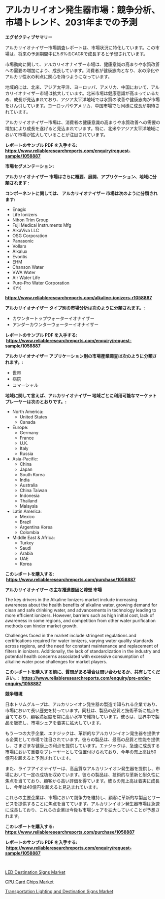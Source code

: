 <p><h1>アルカリイオン発生器市場：競争分析、市場トレンド、2031年までの予測</h1></p><p><strong>エグゼクティブサマリー</strong></p>
<p><p>アルカリイオナイザー市場調査レポートは、市場状況に特化しています。この市場は、将来の予測期間中に5.6%のCAGRで成長すると予想されています。</p><p>市場動向に関して、アルカリイオナイザー市場は、健康意識の高まりや水質改善への需要の増加により、成長しています。消費者が健康志向となり、水の浄化やアルカリ性水の利点に関心を持つようになっています。</p><p>地域的には、北米、アジア太平洋、ヨーロッパ、アメリカ、中国において、アルカリイオナイザー市場は拡大しています。北米市場は健康意識が高まっているため、成長が見込まれており、アジア太平洋地域では水質の改善や健康志向が市場をけん引しています。ヨーロッパやアメリカ、中国市場でも同様に成長が期待されています。</p><p>アルカリイオナイザー市場は、消費者の健康意識の高まりや水質改善への需要の増加により成長を遂げると見込まれています。特に、北米やアジア太平洋地域において市場が拡大していることが注目されています。</p></p>
<p><strong>レポートのサンプル PDF を入手する: <a href="https://www.reliableresearchreports.com/enquiry/request-sample/1058887">https://www.reliableresearchreports.com/enquiry/request-sample/1058887</a></strong></p>
<p><strong>市場セグメンテーション:</strong></p>
<p><strong> アルカリイオナイザー 市場はさらに概要、展開、アプリケーション、地域に分類されます :</strong></p>
<p><strong>コンポーネントに関しては、 アルカリイオナイザー 市場は次のように分類されます: &nbsp;</strong></p>
<p><ul><li>Enagic</li><li>Life Ionizers</li><li>Nihon Trim Group</li><li>Fuji Medical Instruments Mfg</li><li>AlkaViva LLC</li><li>OSG Corporation</li><li>Panasonic</li><li>Vollara</li><li>Alkalux</li><li>Evontis</li><li>EHM</li><li>Chanson Water</li><li>VWA Water</li><li>Air Water Life</li><li>Pure-Pro Water Corporation</li><li>KYK</li></ul></p>
<p><strong><a href="https://www.reliableresearchreports.com/alkaline-ionizers-r1058887">https://www.reliableresearchreports.com/alkaline-ionizers-r1058887</a></strong></p>
<p><strong> アルカリイオナイザー タイプ別の市場分析は次のように分類されます。:</strong></p>
<p><ul><li>カウンタートップウォーターイオナイザー</li><li>アンダーカウンターウォーターイオナイザー</li></ul></p>
<p><strong>レポートのサンプル PDF を入手する: &nbsp;<a href="https://www.reliableresearchreports.com/enquiry/request-sample/1058887">https://www.reliableresearchreports.com/enquiry/request-sample/1058887</a></strong></p>
<p><strong> アルカリイオナイザー アプリケーション別の市場産業調査は次のように分類されます。:</strong></p>
<p><ul><li>世帯</li><li>病院</li><li>コマーシャル</li></ul></p>
<p><strong>地域に関して言えば、アルカリイオナイザー 地域ごとに利用可能なマーケットプレーヤーは次のとおりです。:</strong></p>
<p><ul>
    <li>
        North America:
        <ul>
            <li>United States</li>
            <li>Canada</li>
        </ul>
    </li>
    <li>
        Europe:
        <ul>
            <li>Germany</li>
            <li>France</li>
            <li>U.K.</li>
            <li>Italy</li>
            <li>Russia</li>
        </ul>
    </li>
    <li>
        Asia-Pacific:
        <ul>
            <li>China</li>
            <li>Japan</li>
            <li>South Korea</li>
            <li>India</li>
            <li>Australia</li>
            <li>China Taiwan</li>
            <li>Indonesia</li>
            <li>Thailand</li>
            <li>Malaysia</li>
        </ul>
    </li>
    <li>
        Latin America:
        <ul>
            <li>Mexico</li>
            <li>Brazil</li>
            <li>Argentina Korea</li>
            <li>Colombia</li>
        </ul>
    </li>
    <li>
        Middle East & Africa:
        <ul>
            <li>Turkey</li>
            <li>Saudi</li>
            <li>Arabia</li>
            <li>UAE</li>
            <li>Korea</li>
        </ul>
    </li>
    </ul></p>
<p><strong>このレポートを購入する: &nbsp;<a href="https://www.reliableresearchreports.com/purchase/1058887">https://www.reliableresearchreports.com/purchase/1058887</a></strong></p>
<p><strong>アルカリイオナイザー の主な推進要因と障壁 市場</strong></p>
<p><p>The key drivers in the Alkaline Ionizers market include increasing awareness about the health benefits of alkaline water, growing demand for clean and safe drinking water, and advancements in technology leading to more efficient ionizers. However, barriers such as high initial cost, lack of awareness in some regions, and competition from other water purification methods can hinder market growth.</p><p>Challenges faced in the market include stringent regulations and certifications required for water ionizers, varying water quality standards across regions, and the need for constant maintenance and replacement of filters in ionizers. Additionally, the lack of standardization in the industry and potential health concerns associated with excessive consumption of alkaline water pose challenges for market players.</p></p>
<p><strong>このレポートを購入する前に、質問がある場合は問い合わせるか、共有してください。:&nbsp; <a href="https://www.reliableresearchreports.com/enquiry/pre-order-enquiry/1058887">https://www.reliableresearchreports.com/enquiry/pre-order-enquiry/1058887</a></strong></p>
<p><strong>競争環境</strong></p>
<p><p>日本トリムグループは、アルカリンイオン発生器の製造で知られる企業であり、市場において長い歴史を持っています。同社は、製品の品質と技術革新に焦点を当てており、顧客満足度を常に高い水準で維持しています。彼らは、世界中で製品を販売し、市場シェアを着実に拡大しています。</p><p>もう一つの大手企業、エナジックは、革新的なアルカリンイオン発生器を提供する企業として市場で注目されています。彼らの製品は、最高の品質と性能を提供し、さまざまな健康上の利点を提供しています。エナジックは、急速に成長する市場において重要なプレーヤーとして位置付けられており、今年の売上高は50億円を超えると予測されています。</p><p>また、ライフアイオナイザーは、高品質なアルカリンイオン発生器を提供し、市場において一定の成功を収めています。彼らの製品は、技術的な革新と耐久性に焦点を当てており、顧客から高い評価を得ています。彼らの売上高は着実に成長し、今年は40億円を超えると見込まれています。</p><p>これらの主要企業は、市場において競争力を維持し、顧客に革新的な製品とサービスを提供することに焦点を当てています。アルカリンイオン発生器市場は急速に成長しており、これらの企業は今後も市場シェアを拡大していくことが予想されます。</p></p>
<p><strong>このレポートを購入する: &nbsp; <a href="https://www.reliableresearchreports.com/purchase/1058887">https://www.reliableresearchreports.com/purchase/1058887</a></strong></p>
<p><strong>レポートのサンプル PDF を入手する: &nbsp;<a href="https://www.reliableresearchreports.com/enquiry/request-sample/1058887">https://www.reliableresearchreports.com/enquiry/request-sample/1058887</a></strong><strong></strong></p>
<p>&nbsp;</p>
<p><p><a href="https://adventurous-uranium-ef9.notion.site/LED-Destination-Signs-Market-Competitive-Analysis-Market-Trends-and-Forecast-to-2031-9a92aea1d9134f59934c0f48f72f2e67">LED Destination Signs Market</a></p><p><a href="https://extreme-scabiosa-c81.notion.site/CPU-Card-Chips-Market-Size-and-Market-Trends-Complete-Industry-Overview-2024-to-2031-430819775f8f478a94764912c2c20247">CPU Card Chips Market</a></p><p><a href="https://carnation-joke-41f.notion.site/Transportation-Lighting-and-Destination-Signs-Market-Share-Evolution-and-Market-Growth-Trends-2024--b8d7259ab927443f8c76b766a9210fdf">Transportation Lighting and Destination Signs Market</a></p></p>